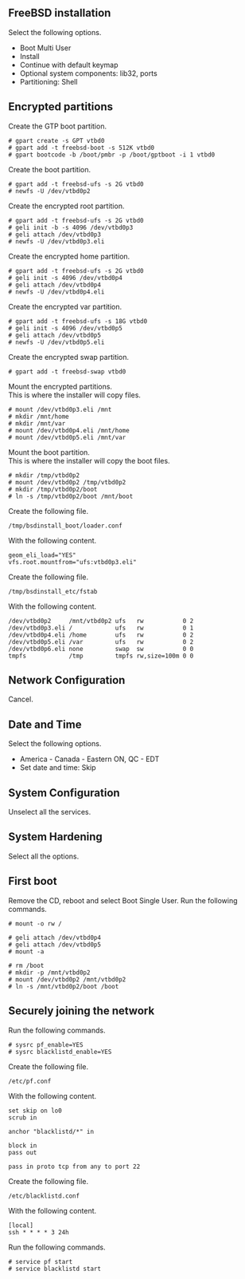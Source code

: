 FreeBSD installation
--------------------
Select the following options.

- Boot Multi User
- Install
- Continue with default keymap
- Optional system components: lib32, ports
- Partitioning: Shell

Encrypted partitions
--------------------
Create the GTP boot partition.

    # gpart create -s GPT vtbd0
    # gpart add -t freebsd-boot -s 512K vtbd0
    # gpart bootcode -b /boot/pmbr -p /boot/gptboot -i 1 vtbd0

Create the boot partition.

    # gpart add -t freebsd-ufs -s 2G vtbd0
    # newfs -U /dev/vtbd0p2

Create the encrypted root partition.

    # gpart add -t freebsd-ufs -s 2G vtbd0
    # geli init -b -s 4096 /dev/vtbd0p3
    # geli attach /dev/vtbd0p3
    # newfs -U /dev/vtbd0p3.eli

Create the encrypted home partition.

    # gpart add -t freebsd-ufs -s 2G vtbd0
    # geli init -s 4096 /dev/vtbd0p4
    # geli attach /dev/vtbd0p4
    # newfs -U /dev/vtbd0p4.eli

Create the encrypted var partition.

    # gpart add -t freebsd-ufs -s 18G vtbd0
    # geli init -s 4096 /dev/vtbd0p5
    # geli attach /dev/vtbd0p5
    # newfs -U /dev/vtbd0p5.eli

Create the encrypted swap partition.

    # gpart add -t freebsd-swap vtbd0

Mount the encrypted partitions.  
This is where the installer will copy files.

    # mount /dev/vtbd0p3.eli /mnt
    # mkdir /mnt/home
    # mkdir /mnt/var
    # mount /dev/vtbd0p4.eli /mnt/home
    # mount /dev/vtbd0p5.eli /mnt/var

Mount the boot partition.  
This is where the installer will copy the boot files.

    # mkdir /tmp/vtbd0p2
    # mount /dev/vtbd0p2 /tmp/vtbd0p2
    # mkdir /tmp/vtbd0p2/boot
    # ln -s /tmp/vtbd0p2/boot /mnt/boot

Create the following file.

    /tmp/bsdinstall_boot/loader.conf

With the following content.

    geom_eli_load="YES"
    vfs.root.mountfrom="ufs:vtbd0p3.eli"

Create the following file.

    /tmp/bsdinstall_etc/fstab

With the following content.

    /dev/vtbd0p2     /mnt/vtbd0p2 ufs   rw           0 2
    /dev/vtbd0p3.eli /            ufs   rw           0 1
    /dev/vtbd0p4.eli /home        ufs   rw           0 2
    /dev/vtbd0p5.eli /var         ufs   rw           0 2
    /dev/vtbd0p6.eli none         swap  sw           0 0
    tmpfs            /tmp         tmpfs rw,size=100m 0 0

Network Configuration
---------------------
Cancel.

Date and Time
-------------
Select the following options.

- America - Canada - Eastern ON, QC - EDT
- Set date and time: Skip

System Configuration
--------------------
Unselect all the services.

System Hardening
----------------
Select all the options.

First boot
----------
Remove the CD, reboot and select Boot Single User.
Run the following commands.

    # mount -o rw /

    # geli attach /dev/vtbd0p4
    # geli attach /dev/vtbd0p5
    # mount -a

    # rm /boot
    # mkdir -p /mnt/vtbd0p2
    # mount /dev/vtbd0p2 /mnt/vtbd0p2
    # ln -s /mnt/vtbd0p2/boot /boot

Securely joining the network
----------------------------
Run the following commands.

    # sysrc pf_enable=YES
    # sysrc blacklistd_enable=YES

Create the following file.

    /etc/pf.conf

With the following content.

    set skip on lo0
    scrub in

    anchor "blacklistd/*" in

    block in
    pass out

    pass in proto tcp from any to port 22

Create the following file.

    /etc/blacklistd.conf

With the following content.

    [local]
    ssh * * * * 3 24h

Run the following commands.

    # service pf start
    # service blacklistd start
